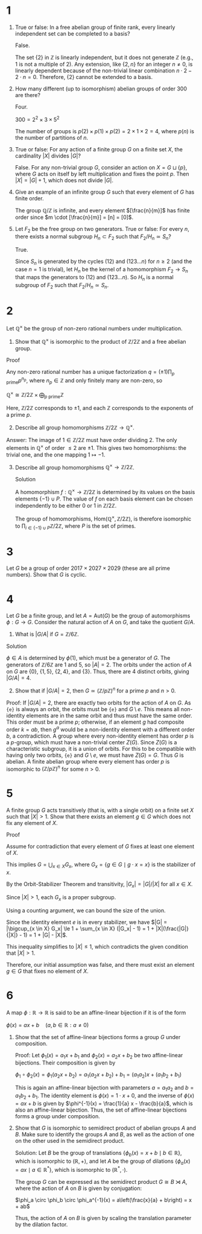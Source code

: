 # 1
1. True or false: In a free abelian group of finite rank, every linearly independent set can be completed to a basis?

   False.

   The set {2} in $\mathbb{Z}$ is linearly independent, but it does not generate $\mathbb{Z}$ (e.g., 1 is not a multiple of 2). Any extension, like $\{2, n\}$ for an integer $n \neq 0$, is linearly dependent because of the non-trivial linear combination $n \cdot 2 - 2 \cdot n = 0$. Therefore, $\{2\}$ cannot be extended to a basis.

2. How many different (up to isomorphism) abelian groups of order 300 are there?

   Four.

   $300=2^2 \times 3 \times 5^2$
   
   The number of groups is $p(2) \times p(1) \times p(2) = 2 \times 1 \times 2 = 4$, where $p(n)$ is the number of partitions of $n$.
3. True or false: For any action of a finite group $G$ on a finite set $X$, the cardinality $|X|$ divides $|G|$?

   False. For any non-trivial group $G$, consider an action on $X = G \sqcup \{p\}$, where $G$ acts on itself by left multiplication and fixes the point $p$. Then $|X| = |G|+1$, which does not divide $|G|$.
   
4. Give an example of an infinite group $G$ such that every element of $G$ has finite order.

   The group $\mathbb{Q}/\mathbb{Z}$ is infinite, and every element $[\frac{n}{m}]$ has finite order since $m \cdot [\frac{n}{m}] = [n] = [0]$.
5. Let $F_2$ be the free group on two generators. True or false: For every $n$, there exists a normal subgroup $H_n \subset F_2$ such that $F_2 / H_n \simeq S_n$?

    True.

   Since $S_n$ is generated by the cycles $(12)$ and $(123\dots n)$ for $n \ge 2$ (and the case $n=1$ is trivial), let $H_n$ be the kernel of a homomorphism $F_2 \to S_n$ that maps the generators to $(12)$ and $(123\dots n)$.
   So $H_n$ is a normal subgroup of $F_2$ such that $F_2 / H_n \simeq S_n$.

# 2
Let $\mathbb{Q}^{\times}$ be the group of non-zero rational numbers under multiplication.
1. Show that $\mathbb{Q}^{\times}$ is isomorphic to the product of $\mathbb{Z} / 2 \mathbb{Z}$ and a free abelian group.

  Proof
  
   Any non-zero rational number has a unique factorization $q = (\pm 1)\prod_{p\text{ prime}}p^{n_p}$, where $n_p \in \mathbb{Z}$ and only finitely many are non-zero, so
   
   $`\mathbb{Q}^{\times} \cong \mathbb{Z} / 2 \mathbb{Z} \times \bigoplus_{p\text{ prime}}\mathbb{Z}`$
   
   Here, $\mathbb{Z} / 2 \mathbb{Z}$ corresponds to $\pm1$, and each $\mathbb{Z}$ corresponds to the exponents of a prime $p$.

2. Describe all group homomorphisms $\mathbb{Z} / 2 \mathbb{Z} \to \mathbb{Q}^{\times}$.

  Answer: The image of $1 \in \mathbb{Z}/2\mathbb{Z}$ must have order dividing 2. The only elements in $\mathbb{Q}^{\times}$ of order $\le 2$ are $\pm 1$. This gives two homomorphisms: the trivial one, and the one mapping $1 \mapsto -1$.

3. Describe all group homomorphisms $\mathbb{Q}^{\times} \to \mathbb{Z} / 2 \mathbb{Z}$.

   Solution

   A homomorphism $f: \mathbb{Q}^{\times} \to \mathbb{Z}/2\mathbb{Z}$ is determined by its values on the basis elements $`\{-1\}\cup P`$. The value of $f$ on each basis element can be chosen independently to be either 0 or 1 in $\mathbb{Z}/2\mathbb{Z}$.

   The group of homomorphisms, $\text{Hom}(\mathbb{Q}^{\times}, \mathbb{Z}/2\mathbb{Z})$, is therefore isomorphic to $`\prod_{i \in \{-1\} \cup P} \mathbb{Z}/2\mathbb{Z}`$, where $P$ is the set of primes.
   


# 3
Let $G$ be a group of order $2017 \times 2027 \times 2029$ (these are all prime numbers). Show that $G$ is cyclic.
# 4
Let $G$ be a finite group, and let $A=\mathrm{Aut}(G)$ be the group of automorphisms $\phi: G \to G$. Consider the natural action of $A$ on $G$, and take the quotient $G / A$.
1. What is $|G / A|$ if $G=\mathbb{Z} / 6 \mathbb{Z}$.

Solution

$\phi∈ A$ is determined by $\phi(1)$, which must be a generator of $G$. The generators of $\mathbb{Z}/6\mathbb{Z}$ are $1$ and $5$, so $|A| = 2$. The orbits under the action of $A$ on $G$ are $`\{0\}`$, $`\{1, 5\}`$, $`\{2, 4\}`$, and $`\{3\}`$. Thus, there are 4 distinct orbits, giving $|G/A| = 4$.

2. Show that if $|G / A|=2$, then $G \simeq(\mathbb{Z} / p \mathbb{Z})^n$ for a prime $p$ and $n>0$.

Proof: If $|G / A|=2$, there are exactly two orbits for the action of $A$ on $G$. As `{e}` is always an orbit, the orbits must be `{e}` and $G \setminus {e}$. This means all non-identity elements are in the same orbit and thus must have the same order. This order must be a prime $p$; otherwise, if an element $g$ had composite order $k=ab$, then $g^a$ would be a non-identity element with a different order $b$, a contradiction. A group where every non-identity element has order $p$ is a $p$-group, which must have a non-trivial center $Z(G)$. Since $Z(G)$ is a characteristic subgroup, it is a union of orbits. For this to be compatible with having only two orbits, `{e}` and $G \setminus {e}$, we must have $Z(G)=G$. Thus $G$ is abelian. A finite abelian group where every element has order $p$ is isomorphic to $(\mathbb{Z}/p\mathbb{Z})^n$ for some $n>0$.

# 5
A finite group $G$ acts transitively (that is, with a single orbit) on a finite set $X$ such that $|X|>1$. Show that there exists an element $g \in G$ which does not fix any element of $X$.

Proof

Assume for contradiction that every element of $G$ fixes at least one element of $X$.

This implies $G = \bigcup_{x \in X} G_x$, where $`G_x = \{g \in G \mid g \cdot x = x\}`$ is the stabilizer of $x$.

By the Orbit-Stabilizer Theorem and transitivity, $|G_x| = |G|/|X|$ for all $x \in X$.

Since $|X| > 1$, each $G_x$ is a proper subgroup.

Using a counting argument, we can bound the size of the union.

Since the identity element $e$ is in every stabilizer, we have $|G| = |\bigcup_{x \in X} G_x| \le 1 + \sum_{x \in X} (|G_x| - 1) = 1 + |X|(\frac{|G|}{|X|} - 1) = 1 + |G| - |X|$.

This inequality simplifies to $|X| \le 1$, which contradicts the given condition that $|X| > 1$.

Therefore, our initial assumption was false, and there must exist an element $g \in G$ that fixes no element of $X$.

# 6
A map $\phi: \mathbb{R} \to \mathbb{R}$ is said to be an affine-linear bijection if it is of the form

$\phi(x)=a x+b \quad(a, b \in \mathbb{R}: a \neq 0)$

1. Show that the set of affine-linear bijections forms a group $G$ under composition.

   Proof: Let $\phi_1(x) = a_1 x + b_1$ and $\phi_2(x) = a_2 x + b_2$ be two affine-linear bijections. Their composition is given by

   $\phi_1 \circ \phi_2 (x) = \phi_1(a_2 x + b_2) = a_1 (a_2 x + b_2) + b_1 = (a_1 a_2)x + (a_1 b_2 + b_1)$

   This is again an affine-linear bijection with parameters $a = a_1 a_2$ and $b = a_1 b_2 + b_1$. The identity element is $\phi(x) = 1 \cdot x + 0$, and the inverse of $\phi(x) = a x + b$ is given by $\phi^{-1}(x) = \frac{1}{a} x - \frac{b}{a}$, which is also an affine-linear bijection. Thus, the set of affine-linear bijections forms a group under composition.
   
2. Show that $G$ is isomorphic to semidirect product of abelian groups $A$ and $B$. Make sure to identify the groups $A$ and $B$, as well as the action of one on the other used in the semidirect product.
   
   Solution: Let $B$ be the group of translations $`\{ \phi_b(x) = x + b \mid b \in \mathbb{R} \}`$, which is isomorphic to $(\mathbb{R}, +)$, and let $A$ be the group of dilations $`\{ \phi_a(x) = a x \mid a \in \mathbb{R}^* \}`$, which is isomorphic to $(\mathbb{R}^*, \cdot)$.

   The group $G$ can be expressed as the semidirect product $G \cong B \rtimes A$, where the action of $A$ on $B$ is given by conjugation:

   $\phi_a \circ \phi_b \circ \phi_a^{-1}(x) = a\left(\frac{x}{a} + b\right) = x + ab$
   
   Thus, the action of $A$ on $B$ is given by scaling the translation parameter by the dilation factor.
